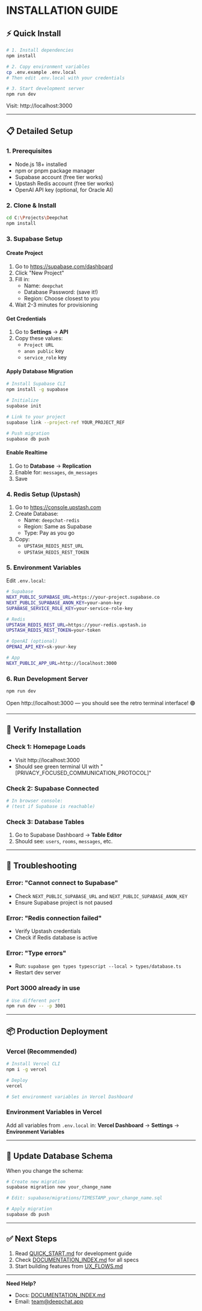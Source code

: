 # INSTALLATION GUIDE

## ⚡ Quick Install

```bash
# 1. Install dependencies
npm install

# 2. Copy environment variables
cp .env.example .env.local
# Then edit .env.local with your credentials

# 3. Start development server
npm run dev
```

Visit: http://localhost:3000

---

## 📋 Detailed Setup

### 1. Prerequisites

- Node.js 18+ installed
- npm or pnpm package manager
- Supabase account (free tier works)
- Upstash Redis account (free tier works)
- OpenAI API key (optional, for Oracle AI)

### 2. Clone & Install

```bash
cd C:\Projects\Deepchat
npm install
```

### 3. Supabase Setup

#### Create Project
1. Go to https://supabase.com/dashboard
2. Click "New Project"
3. Fill in:
   - Name: `deepchat`
   - Database Password: (save it!)
   - Region: Choose closest to you
4. Wait 2-3 minutes for provisioning

#### Get Credentials
1. Go to **Settings** → **API**
2. Copy these values:
   - `Project URL`
   - `anon public` key  
   - `service_role` key

#### Apply Database Migration
```bash
# Install Supabase CLI
npm install -g supabase

# Initialize
supabase init

# Link to your project
supabase link --project-ref YOUR_PROJECT_REF

# Push migration
supabase db push
```

#### Enable Realtime
1. Go to **Database** → **Replication**
2. Enable for: `messages`, `dm_messages`
3. Save

### 4. Redis Setup (Upstash)

1. Go to https://console.upstash.com
2. Create Database:
   - Name: `deepchat-redis`
   - Region: Same as Supabase
   - Type: Pay as you go
3. Copy:
   - `UPSTASH_REDIS_REST_URL`
   - `UPSTASH_REDIS_REST_TOKEN`

### 5. Environment Variables

Edit `.env.local`:

```bash
# Supabase
NEXT_PUBLIC_SUPABASE_URL=https://your-project.supabase.co
NEXT_PUBLIC_SUPABASE_ANON_KEY=your-anon-key
SUPABASE_SERVICE_ROLE_KEY=your-service-role-key

# Redis
UPSTASH_REDIS_REST_URL=https://your-redis.upstash.io
UPSTASH_REDIS_REST_TOKEN=your-token

# OpenAI (optional)
OPENAI_API_KEY=sk-your-key

# App
NEXT_PUBLIC_APP_URL=http://localhost:3000
```

### 6. Run Development Server

```bash
npm run dev
```

Open http://localhost:3000 — you should see the retro terminal interface! 🟢

---

## 🧪 Verify Installation

### Check 1: Homepage Loads
- Visit http://localhost:3000
- Should see green terminal UI with "[PRIVACY_FOCUSED_COMMUNICATION_PROTOCOL]"

### Check 2: Supabase Connected
```bash
# In browser console:
# (test if Supabase is reachable)
```

### Check 3: Database Tables
1. Go to Supabase Dashboard → **Table Editor**
2. Should see: `users`, `rooms`, `messages`, etc.

---

## 🐛 Troubleshooting

### Error: "Cannot connect to Supabase"
- Check `NEXT_PUBLIC_SUPABASE_URL` and `NEXT_PUBLIC_SUPABASE_ANON_KEY`
- Ensure Supabase project is not paused

### Error: "Redis connection failed"
- Verify Upstash credentials
- Check if Redis database is active

### Error: "Type errors"
- Run: `supabase gen types typescript --local > types/database.ts`
- Restart dev server

### Port 3000 already in use
```bash
# Use different port
npm run dev -- -p 3001
```

---

## 📦 Production Deployment

### Vercel (Recommended)

```bash
# Install Vercel CLI
npm i -g vercel

# Deploy
vercel

# Set environment variables in Vercel Dashboard
```

### Environment Variables in Vercel
Add all variables from `.env.local` in:
**Vercel Dashboard** → **Settings** → **Environment Variables**

---

## 🔄 Update Database Schema

When you change the schema:

```bash
# Create new migration
supabase migration new your_change_name

# Edit: supabase/migrations/TIMESTAMP_your_change_name.sql

# Apply migration
supabase db push
```

---

## ✅ Next Steps

1. Read [QUICK_START.md](./QUICK_START.md) for development guide
2. Check [DOCUMENTATION_INDEX.md](./DOCUMENTATION_INDEX.md) for all specs
3. Start building features from [UX_FLOWS.md](./UX_FLOWS.md)

---

**Need Help?**  
- Docs: [DOCUMENTATION_INDEX.md](./DOCUMENTATION_INDEX.md)
- Email: team@deepchat.app












